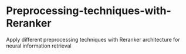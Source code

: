 # Preprocessing-techniques-with-Reranker
Apply different preprocessing techniques with Reranker architecture for neural information retrieval
